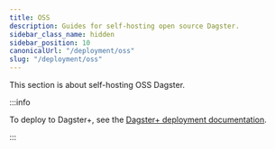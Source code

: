 ```yaml
---
title: OSS
description: Guides for self-hosting open source Dagster.
sidebar_class_name: hidden
sidebar_position: 10
canonicalUrl: "/deployment/oss"
slug: "/deployment/oss"
---
```


This section is about self-hosting OSS Dagster.

:::info

To deploy to Dagster+, see the [Dagster+ deployment documentation](/deployment/dagster-plus).

:::
